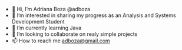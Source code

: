 - 👋 Hi, I’m Adriana Boza @adboza
- 👀 I’m interested in sharing my progress as an Analysis and Systems Development Student
- 🌱 I’m currently learning Java
- 💞️ I’m looking to collaborate on realy simple projects
- 📫 How to reach me adboza@gmail.com


